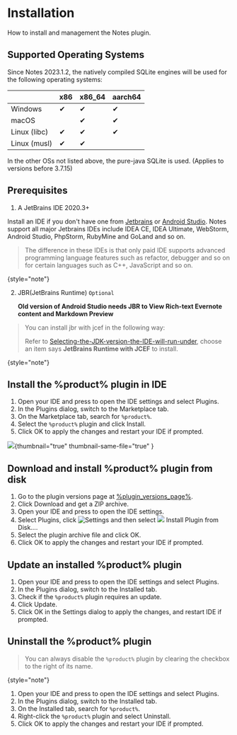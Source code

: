 # Installation

How to install and management the Notes plugin.

## Supported Operating Systems
Since Notes 2023.1.2, the natively compiled SQLite engines will be used for
the following operating systems:

|              | x86 | x86_64 | aarch64 |
|--------------|-----|--------|---------|
| Windows      | ✔   | ✔      | ✔       |
| macOS        |     | ✔      | ✔       |
| Linux (libc) | ✔   | ✔      | ✔       |
| Linux (musl) | ✔   | ✔      |         |


In the other OSs not listed above, the pure-java SQLite is used. (Applies to versions before 3.7.15)

## Prerequisites


1. A JetBrains IDE 2020.3+

Install an IDE if you don't have one from [Jetbrains](https://www.jetbrains.com)
or [Android Studio](https://developer.android.com/sdk/installing/studio.html). Notes support all major Jetbrains
IDEs include IDEA CE, IDEA Ultimate, WebStorm, Android Studio, PhpStorm, RubyMine and GoLand and so on.


> The difference in these IDEs is that only paid IDE supports advanced programming language features such as refactor, debugger and so on for certain languages such as C++, JavaScript and so on.
>
{style="note"}

2. JBR(JetBrains Runtime) `Optional`

   **Old version of Android Studio needs JBR to View Rich-text Evernote content and Markdown Preview**
> You can install jbr with jcef in the following way:
>
> Refer to [Selecting-the-JDK-version-the-IDE-will-run-under](https://intellij-support.jetbrains.com/hc/en-us/articles/206544879-Selecting-the-JDK-version-the-IDE-will-run-under), choose an item says **JetBrains Runtime with JCEF** to install.
> 
{style="note"}

## Install the %product% plugin in IDE


1. Open your IDE and press <shortcut key="ShowSettings" /> to open the IDE settings and select <ui-path>Plugins</ui-path>.
2. In the <ui-path>Plugins</ui-path> dialog, switch to the <control>Marketplace</control> tab.
3. On the <control>Marketplace</control> tab, search for `%product%`.
4. Select the `%product%` plugin and click <control>Install</control>.
5. Click <control>OK</control> to apply the changes and restart your IDE if prompted.

![](notes-install.png){thumbnail="true" thumbnail-same-file="true" }

## Download and install %product% plugin from disk

1. Go to the plugin versions page at [%plugin_versions_page%](%plugin_versions_page%).
2. Click <control>Download</control> and get a ZIP archive.
3. Open your IDE and press <shortcut key="ShowSettings" /> to open the IDE settings.
4. Select <ui-path>Plugins</ui-path>, click ![Settings](settings.svg) and then select  ![](plugin.svg) <control> Install Plugin from Disk…</control>.
5. Select the plugin archive file and click <control>OK</control>.
6. Click <control>OK</control> to apply the changes and restart your IDE if prompted.


## Update an installed %product% plugin

1. Open your IDE and press <shortcut key="ShowContent" /> to open the IDE settings and select <ui-path>Plugins</ui-path>.
2. In the <ui-path>Plugins</ui-path> dialog, switch to the <ui-path>Installed</ui-path> tab.
3. Check if the `%product%` plugin requires an update.
4. Click <control>Update</control>.
5. Click <control>OK</control> in the <control>Settings</control>  dialog to apply the changes, and restart <control>IDE</control>  if prompted.

## Uninstall the %product% plugin

> You can always disable the `%product%` plugin by clearing the checkbox to the right of its name.
>
{style="note"}

1. Open your IDE and press <shortcut key="ShowSettings" /> to open the IDE settings and select <ui-path>Plugins</ui-path>.
2. In the <ui-path>Plugins</ui-path> dialog, switch to the <ui-path>Installed</ui-path> tab.
3. On the <ui-path>Installed</ui-path> tab, search for `%product%`.
4. Right-click the `%product%` plugin and select <control>Uninstall</control>.
5. Click <control>OK</control> to apply the changes and restart your IDE if prompted.



